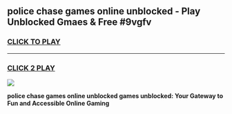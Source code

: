 
## police chase games online unblocked - Play Unblocked Gmaes & Free #9vgfv
<h3>
<a href="https://news.freeplayer.one?title=police_chase_games_online_unblocked&ref=24F">CLICK TO PLAY</a></h3>
<hr>

<h3>
<a href="https://news.freeplayer.one?title=police_chase_games_online_unblocked&ref=24F">CLICK 2 PLAY</a>
  
</h3>

<a href="https://news.freeplayer.one?title=police_chase_games_online_unblocked&ref=24F/"><img src="https://clearcache.store/games.png"></a>


**police chase games online unblocked games unblocked: Your Gateway to Fun and Accessible Online Gaming**
